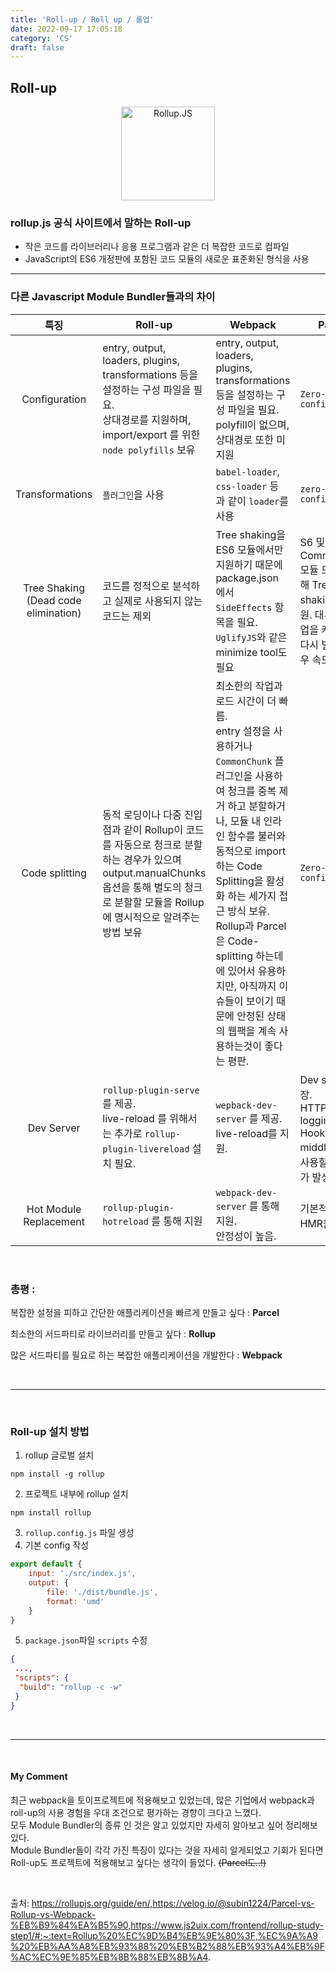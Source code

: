 ```yaml
---
title: 'Roll-up / Roll up / 롤업'
date: 2022-09-17 17:05:18
category: 'CS'
draft: false
---
```


Roll-up
---
<div style="text-align: center;"><img alt="Rollup.JS" src="https://rollupjs.org/logo.svg" style="height: 150px"></div>

### rollup.js 공식 사이트에서 말하는 Roll-up
- 작은 코드를 라이브러리나 응용 프로그램과 같은 더 복잡한 코드로 컴파일 
- JavaScript의 ES6 개정판에 포함된 코드 모듈의 새로운 표준화된 형식을 사용

---

### 다른 Javascript Module Bundler들과의 차이
|                   특징                   | Roll-up                                                                                                                  | Webpack                                                                                                                                                                                                                                                      | Parcel                                                                   |             비교              |
|:--------------------------------------:|--------------------------------------------------------------------------------------------------------------------------|--------------------------------------------------------------------------------------------------------------------------------------------------------------------------------------------------------------------------------------------------------------|--------------------------------------------------------------------------|:---------------------------:|
|             Configuration              | entry, output, loaders, plugins, transformations 등을 설정하는 구성 파일을 필요.<br>상대경로를 지원하며, import/export 를 위한 `node polyfills` 보유  | entry, output, loaders, plugins, transformations 등을 설정하는 구성 파일을 필요.<br>polyfill이 없으며, 상대경로 또한 미지원                                                                                                                                                            | `Zero-configuration`                                                      |  **Parcel>Rollup>Webpack**  |
 |            Transformations             | `플러그인`을 사용                                                                                                                 | `babel-loader`, `css-loader` 등 과 같이 `loader`를 사용                                                                                                                                                                                                             | `zero-configuration`                                                      |  **Parcel>Webpack>Rollup**  |
 |  Tree Shaking (Dead code elimination)  | 코드를 정적으로 분석하고 실제로 사용되지 않는 코드는 제외                                                                                         | Tree shaking을 ES6 모듈에서만 지원하기 때문에 package.json 에서 `SideEffects` 항목을 필요.<br>`UglifyJS`와 같은 minimize tool도 필요                                                                                                                                                   | S6 및 CommonJS 모듈 모두에 대해 Tree shaking을 지원. 대부분의 작업을 캐싱하여 다시 빌드할 경우 속도가 빠름 |  **Parcel>Rollup>Webpack**  |
 |             Code splitting             | 동적 로딩이나 다중 진입점과 같이 Rollup이 코드를 자동으로 청크로 분할하는 경우가 있으며 output.manualChunks 옵션을 통해 별도의 청크로 분할할 모듈을 Rollup에 명시적으로 알려주는 방법 보유 | 최소한의 작업과 로드 시간이 더 빠름.<br>entry 설정을 사용하거나 `CommonChunk` 플러그인을 사용하여 청크를 중복 제거 하고 분할하거나, 모듈 내 인라인 함수를 불러와 동적으로 import 하는 Code Splitting을 활성화 하는 세가지 접근 방식 보유.<br>Rollup과 Parcel은 Code-splitting 하는데에 있어서 유용하지만, 아직까지 이슈들이 보이기 때문에 안정된 상태의 웹팩을 계속 사용하는것이 좋다는 평판. | `Zero-configuration`                                                       | **Webpack>Rollup, Parcel**  |
 |               Dev Server               | `rollup-plugin-serve` 를 제공.<br>live-reload 를 위해서는 추가로 `rollup-plugin-livereload` 설치 필요.                                      | `wepback-dev-server` 를 제공. live-reload를 지원.                                                                                                                                                                                                                  | Dev server 내장.<br>HTTP logging, Hooks, middleware를 사용할 때 이슈가 발생.         | **Webpack>Rollup, Parcel**  |
|         Hot Module Replacement         | `rollup-plugin-hotreload` 를 통해 지원                                                                                                                      | `webpack-dev-server` 를 통해 지원.<br> 안정성이 높음.                                                                                                                                                                                                                   | 기본적으로 HMR을 지원                                                                      | **Webpack>Rollup, Parcel**  |

<br>

### 총평 : 
복잡한 설정을 피하고 간단한 애플리케이션을 빠르게 만들고 싶다 : **Parcel**

최소한의 서드파티로 라이브러리를 만들고 싶다 : **Rollup**

많은 서드파티를 필요로 하는 복잡한 애플리케이션을 개발한다 : **Webpack**

<br>

---

<br>

### Roll-up 설치 방법
1. rollup 글로벌 설치
``` 
npm install -g rollup
```
2. 프로젝트 내부에 rollup 설치
```
npm install rollup
```
3. `rollup.config.js` 파일 생성
4. 기본 config 작성
```js
export default {
    input: './src/index.js',
    output: {
        file: './dist/bundle.js',
        format: 'umd'
    }
}
```
5. `package.json`파일 `scripts` 수정
```json
{
 ...,
 "scripts": {
  "build": "rollup -c -w"
 }   
}
```

<br>

--- 

<br>

#### My Comment
최근 webpack을 토이프로젝트에 적용해보고 있었는데, 많은 기업에서 webpack과 roll-up의 사용 경험을 우대 조건으로 
평가하는 경향이 크다고 느꼈다.<BR>모두 Module Bundler의 종류 인 것은 알고 있었지만 자세히 알아보고 싶어 정리해보있다.<br>
Module Bundler들이 각각 가진 특징이 있다는 것을 자세히 알게되었고 기회가 된다면 Roll-up도 프로젝트에 적용해보고 싶다는
생각이 들었다. ~~(Parcel도..!)~~

<br>

출처: https://rollupjs.org/guide/en/,https://velog.io/@subin1224/Parcel-vs-Rollup-vs-Webpack-%EB%B9%84%EA%B5%90,https://www.js2uix.com/frontend/rollup-study-step1/#:~:text=Rollup%20%EC%9D%B4%EB%9E%80%3F,%EC%9A%A9%20%EB%AA%A8%EB%93%88%20%EB%B2%88%EB%93%A4%EB%9F%AC%EC%9E%85%EB%8B%88%EB%8B%A4.